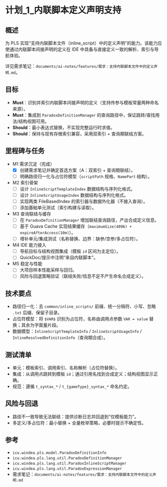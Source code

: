 # 计划_1_内联脚本定义声明支持

## 概述
为 PLS 实现“支持内联脚本文件（inline_script）中的定义声明”的能力。该能力应使通过内联脚本间接声明的定义在 IDE 中具备与直接定义一致的解析、索引与导航体验。

详见需求笔记：`documents/ai-notes/features/需求：支持内联脚本文件中的定义声明.md`。

## 目标
- **Must**：识别并索引内联脚本间接声明的定义（支持传参与模板常量两种命名来源）。
- **Must**：集成到 `ParadoxDefinitionManager` 的查询路径中，保证跳转/查找用法/结构视图可用。
- **Should**：最小表达式替换，不实现完整运行时求值。
- **Should**：保持与现有存根索引兼容，采用双索引 + 查询期联结方案。

## 里程碑与任务

- M1 需求沉淀（完成）
  - [x] 创建需求笔记并确定首选方案（A：双索引 + 查询期联结）。
  - [ ] 明确路径归一化与占位符模型（`scriptPath` 规格、`NamePart` 结构）。

- M2 索引骨架
  - [ ] 设计 `InlineScriptTemplateIndex` 数据结构与序列化格式。
  - [ ] 设计 `InlineScriptUsageIndex` 数据结构与序列化格式。
  - [ ] 实现两类 FileBasedIndex 的索引器与数据外化器（不接入查询）。
  - [ ] 添加基础单元测试（索引构建与读取）。

- M3 查询联结与缓存
  - [ ] 在 `ParadoxDefinitionManager` 增加联结查询路径，产出合成定义信息。
  - [ ] 基于 Guava Cache 实现结果缓存（`maximumSize(4096) + expireAfterAccess(10m)`）。
  - [ ] 增补单元/集成测试（名称替换、边界：缺参/空参/多占位符）。

- M4 IDE 能力接入
  - [ ] 导航目标与结构视图集成（模板 `id` 区间为主定位）。
  - [ ] QuickDoc/提示中注明“来自内联脚本”。

- M5 稳定与性能
  - [ ] 大项目样本性能采样与回归。
  - [ ] 风险与回退策略验证（联结失败/信息不足不产生命名合成定义）。

## 技术要点
- 路径归一化：去 `common/inline_scripts/` 前缀、统一分隔符、小写、忽略 `.txt` 后缀、保留子目录。
- 占位符模型：将 `$VAR$` 识别为占位符，名称由调用点参数 `VAR = value` 替换；其余为字面量片段。
- 数据模型：`InlineScriptTemplateInfo` / `InlineScriptUsageInfo` / `InlineResolvedDefinitionInfo`（查询期合成）。

## 测试清单
- 单元：模板索引、调用索引、名称解析（占位符替换）。
- 集成：从调用点跳转到模板 `id`；通过引用名找到合成定义；结构视图显示正确。
- 规范：遵循 `t_syntax_*` / `t_{gameType}_syntax_*` 命名约定。

## 风险与回退
- 路径不一致导致无法联结：提供诊断日志并回退到“仅模板能力”。
- 多定义/多占位符：最小替换 + 全量枚举策略，必要时提示不确定性。

## 参考
- `icu.windea.pls.model.ParadoxDefinitionInfo`
- `icu.windea.pls.lang.util.ParadoxDefinitionManager`
- `icu.windea.pls.lang.util.ParadoxInlineScriptManager`
- `icu.windea.pls.lang.util.ParadoxExpressionManager`
- 需求笔记：`documents/ai-notes/features/需求：支持内联脚本文件中的定义声明.md`
